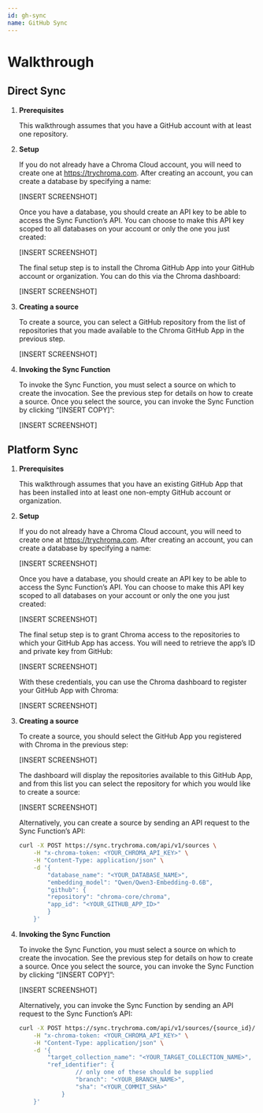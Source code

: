 ```yaml
---
id: gh-sync
name: GitHub Sync
---
```


# Walkthrough

## Direct Sync

1. **Prerequisites**

    This walkthrough assumes that you have a GitHub account with at least one repository.

2. **Setup**

    If you do not already have a Chroma Cloud account, you will need to create one at https://trychroma.com. After creating an account, you can create a database by specifying a name:

    [INSERT SCREENSHOT]

    Once you have a database, you should create an API key to be able to access the Sync Function’s API. You can choose to make this API key scoped to all databases on your account or only the one you just created:

    [INSERT SCREENSHOT]

    The final setup step is to install the Chroma GitHub App into your GitHub account or organization. You can do this via the Chroma dashboard:

    [INSERT SCREENSHOT]

3. **Creating a source**

    To create a source, you can select a GitHub repository from the list of repositories that you made available to the Chroma GitHub App in the previous step.

    [INSERT SCREENSHOT]

4. **Invoking the Sync Function**

    To invoke the Sync Function, you must select a source on which to create the invocation. See the previous step for details on how to create a source. Once you select the source, you can invoke the Sync Function by clicking “[INSERT COPY]”:

    [INSERT SCREENSHOT]

## Platform Sync

1. **Prerequisites**

    This walkthrough assumes that you have an existing GitHub App that has been installed into at least one non-empty GitHub account or organization.

2. **Setup**

    If you do not already have a Chroma Cloud account, you will need to create one at https://trychroma.com. After creating an account, you can create a database by specifying a name:

    [INSERT SCREENSHOT]

    Once you have a database, you should create an API key to be able to access the Sync Function’s API. You can choose to make this API key scoped to all databases on your account or only the one you just created:

    [INSERT SCREENSHOT]

    The final setup step is to grant Chroma access to the repositories to which your GitHub App has access. You will need to retrieve the app’s ID and private key from GitHub:

    [INSERT SCREENSHOT]

    With these credentials, you can use the Chroma dashboard to register your GitHub App with Chroma:

    [INSERT SCREENSHOT]

3. **Creating a source**

    To create a source, you should select the GitHub App you registered with Chroma in the previous step:

    [INSERT SCREENSHOT]

    The dashboard will display the repositories available to this GitHub App, and from this list you can select the repository for which you would like to create a source:

    [INSERT SCREENSHOT]

    Alternatively, you can create a source by sending an API request to the Sync Function’s API:

    ```bash
    curl -X POST https://sync.trychroma.com/api/v1/sources \
        -H "x-chroma-token: <YOUR_CHROMA_API_KEY>" \
        -H "Content-Type: application/json" \
        -d '{
            "database_name": "<YOUR_DATABASE_NAME>",
            "embedding_model": "Qwen/Qwen3-Embedding-0.6B",
            "github": {
            "repository": "chroma-core/chroma",
            "app_id": "<YOUR_GITHUB_APP_ID>"
            }
        }'
    ```

4. **Invoking the Sync Function**

    To invoke the Sync Function, you must select a source on which to create the invocation. See the previous step for details on how to create a source. Once you select the source, you can invoke the Sync Function by clicking “[INSERT COPY]”:

    [INSERT SCREENSHOT]

    Alternatively, you can invoke the Sync Function by sending an API request to the Sync Function’s API:

    ```bash
    curl -X POST https://sync.trychroma.com/api/v1/sources/{source_id}/invocations \
        -H "x-chroma-token: <YOUR_CHROMA_API_KEY>" \
        -H "Content-Type: application/json" \
        -d '{
            "target_collection_name": "<YOUR_TARGET_COLLECTION_NAME>",
            "ref_identifier": {
                    // only one of these should be supplied
                    "branch": "<YOUR_BRANCH_NAME>",
                    "sha": "<YOUR_COMMIT_SHA>"
                }
        }'
    ```
